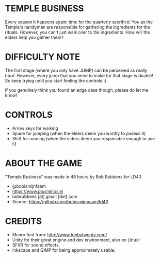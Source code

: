 # TEMPLE BUSINESS
Every season it happens again: time for the quarterly sacrifice! You as the Temple's handyman are responsible for gathering the ingredients for the rituals. However, you can't just walk over to the ingredients. How will the elders help you gather them?

# DIFFICULTY NOTE 
The first stage (where you only have JUMP) can be perceived as _really hard_. However, every jump that you need to make for that stage is doable! So keep trying until you start feeling the controls :)

If you genuinely think you found an edge case though, please do let me know!

# CONTROLS 
- Arrow keys for walking
- Space for jumping (when the elders deem you worthy to posess it)
- Shift for running (when the elders deem you responsible enough to use it)

# ABOUT THE GAME 
"Temple Business" was made in 48 hours by Bob Rubbens for LD43.

- @bobismijnfaam
- https://www.plusminos.nl
- bobrubbens [at] gmail [dot] com
- Source: https://github.com/bobismijnnaam/ld43

# CREDITS 
- Munro font from: http://www.tenbytwenty.com/
- Unity for their great engine and dev environment, also on Linux!
- SFXR for sound effects.
- Inkscape and GIMP for being approximately usable.
